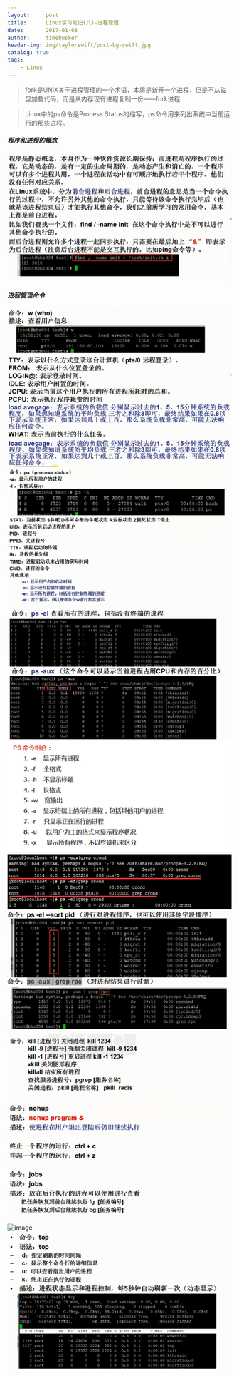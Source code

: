 ```yaml
---
layout:     post
title:      Linux学习笔记(八)-进程管理
date:       2017-01-08
author:     timebusker
header-img: img/taylorswift/post-bg-swift.jpg
catalog: true
tags:
    - Linux
---
```


> fork是UNIX关于进程管理的一个术语，本质是新开一个进程，但是不从磁盘加载代码，而是从内存现有进程复制一份——fork进程

> Linux中的ps命令是Process Status的缩写，ps命令用来列出系统中当前运行的那些进程。

##### 程序和进程的概念
![image](https://raw.githubusercontent.com/timebusker/timebusker.github.io/master/img/liunx/7/1.png?raw=true)  
##### 进程管理命令
![image](https://raw.githubusercontent.com/timebusker/timebusker.github.io/master/img/liunx/7/2.png?raw=true)  
![image](https://raw.githubusercontent.com/timebusker/timebusker.github.io/master/img/liunx/7/3.png?raw=true)  
![image](https://raw.githubusercontent.com/timebusker/timebusker.github.io/master/img/liunx/7/4.png?raw=true)  
![image](https://raw.githubusercontent.com/timebusker/timebusker.github.io/master/img/liunx/7/5.png?raw=true) 
![image](https://raw.githubusercontent.com/timebusker/timebusker.github.io/master/img/liunx/7/6.png?raw=true)  
![image](https://raw.githubusercontent.com/timebusker/timebusker.github.io/master/img/liunx/7/7.png?raw=true)  
![image](https://raw.githubusercontent.com/timebusker/timebusker.github.io/master/img/liunx/7/8.png?raw=true)  
![image](https://raw.githubusercontent.com/timebusker/timebusker.github.io/master/img/liunx/7/9.png?raw=true)  
![image](https://raw.githubusercontent.com/timebusker/timebusker.github.io/master/img/liunx/7/10.png?raw=true) 
![image](https://raw.githubusercontent.com/timebusker/timebusker.github.io/master/img/liunx/7/11.png?raw=true) 
![image](https://raw.githubusercontent.com/timebusker/timebusker.github.io/master/img/liunx/7/12.png?raw=true) 